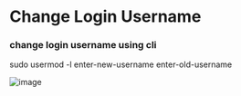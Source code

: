 # Change Login Username

### change login username using cli

sudo usermod -l enter-new-username enter-old-username

![image](https://user-images.githubusercontent.com/99254634/209067074-969164fd-5265-4918-816a-0ec276219b56.png)
